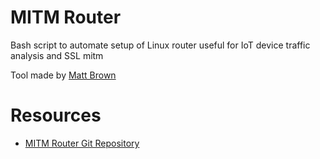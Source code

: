 # MITM Router
Bash script to automate setup of Linux router useful for IoT device traffic analysis and SSL mitm 

Tool made by [Matt Brown](https://github.com/nmatt0)

# Resources
* [MITM Router Git Repository](https://github.com/nmatt0/mitmrouter)